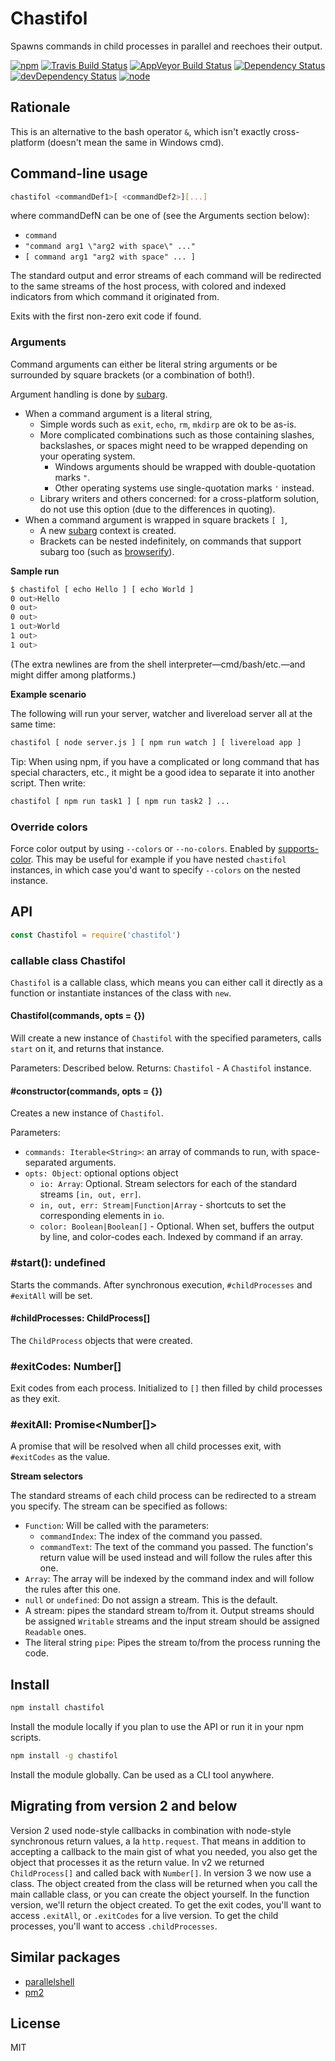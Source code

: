 # Chastifol

Spawns commands in child processes in parallel and reechoes their output.

[![npm](https://img.shields.io/npm/v/chastifol.svg?style=flat-square)](https://www.npmjs.com/package/chastifol)
[![Travis Build Status](https://img.shields.io/travis/seangenabe/chastifol/master.svg?label=travis&style=flat-square)](https://travis-ci.org/seangenabe/chastifol)
[![AppVeyor Build Status](https://img.shields.io/appveyor/ci/seangenabe/chastifol/master.svg?label=appveyor&style=flat-square)](https://ci.appveyor.com/project/seangenabe/chastifol)
[![Dependency Status](https://img.shields.io/david/seangenabe/chastifol.svg?style=flat-square)](https://david-dm.org/seangenabe/chastifol)
[![devDependency Status](https://img.shields.io/david/dev/seangenabe/chastifol.svg?style=flat-square)](https://david-dm.org/seangenabe/chastifol#info=devDependencies)
[![node](https://img.shields.io/node/v/chastifol.svg?style=flat-square)](https://nodejs.org/en/download/)

## Rationale

This is an alternative to the bash operator `&`, which isn't exactly cross-platform (doesn't mean the same in Windows cmd).

## Command-line usage

```bash
chastifol <commandDef1>[ <commandDef2>][...]
```

where commandDefN can be one of (see the Arguments section below):

* `command`
* `"command arg1 \"arg2 with space\" ..."`
* `[ command arg1 "arg2 with space" ... ]`

The standard output and error streams of each command will be redirected to the same streams of the host process, with colored and indexed indicators from which command it originated from.

Exits with the first non-zero exit code if found.

### Arguments

Command arguments can either be literal string arguments or be surrounded by square brackets (or a combination of both!).

Argument handling is done by [subarg][subarg].

* When a command argument is a literal string,
  * Simple words such as `exit`, `echo`, `rm`, `mkdirp` are ok to be as-is.
  * More complicated combinations such as those containing slashes, backslashes, or spaces might need to be wrapped depending on your operating system.
    * Windows arguments should be wrapped with double-quotation marks `"`.
    * Other operating systems use single-quotation marks `'` instead.
  * Library writers and others concerned: for a cross-platform solution, do not use this option (due to the differences in quoting).
* When a command argument is wrapped in square brackets ` [ ] `,
  * A new [subarg][subarg] context is created.
  * Brackets can be nested indefinitely, on commands that support subarg too (such as [browserify][browserify]).

**Sample run**

```bash
$ chastifol [ echo Hello ] [ echo World ]
0 out>Hello
0 out>
0 out>
1 out>World
1 out>
1 out>
```

(The extra newlines are from the shell interpreter—cmd/bash/etc.—and might differ among platforms.)

**Example scenario**

The following will run your server, watcher and livereload server all at the same time:

```bash
chastifol [ node server.js ] [ npm run watch ] [ livereload app ]
```

Tip: When using npm, if you have a complicated or long command that has special characters, etc., it might be a good idea to separate it into another script. Then write:

```bash
chastifol [ npm run task1 ] [ npm run task2 ] ...
```

### Override colors

Force color output by using `--colors` or `--no-colors`. Enabled by [supports-color](https://github.com/chalk/supports-color). This may be useful for example if you have nested `chastifol` instances, in which case you'd want to specify `--colors` on the nested instance.

## API

```javascript
const Chastifol = require('chastifol')
```

### callable class Chastifol

`Chastifol` is a callable class, which means you can either call it directly as a function or instantiate instances of the class with `new`.

#### Chastifol(commands, opts = {})

Will create a new instance of `Chastifol` with the specified parameters, calls `start` on it, and returns that instance.

Parameters: Described below.
Returns: `Chastifol` - A `Chastifol` instance.

#### #constructor(commands, opts = {})

Creates a new instance of `Chastifol`.

Parameters:
* `commands: Iterable<String>`: an array of commands to run, with space-separated arguments.
* `opts: Object`: optional options object
  * `io: Array`: Optional. Stream selectors for each of the standard streams `[in, out, err]`.
  * `in, out, err: Stream|Function|Array` - shortcuts to set the corresponding elements in `io`.
  * `color: Boolean|Boolean[]` - Optional. When set, buffers the output by line, and color-codes each. Indexed by command if an array.

### #start(): undefined

Starts the commands. After synchronous execution, `#childProcesses` and `#exitAll` will be set.

#### #childProcesses: ChildProcess[]

The `ChildProcess` objects that were created.

### #exitCodes: Number[]

Exit codes from each process. Initialized to `[]` then filled by child processes as they exit.

### #exitAll: Promise<Number[]>

A promise that will be resolved when all child processes exit, with `#exitCodes` as the value.

**Stream selectors**

The standard streams of each child process can be redirected to a stream you specify. The stream can be specified as follows:

* `Function`: Will be called with the parameters:
  * `commandIndex`: The index of the command you passed.
  * `commandText`: The text of the command you passed.
  The function's return value will be used instead and will follow the rules after this one.
* `Array`: The array will be indexed by the command index and will follow the rules after this one.
* `null` or `undefined`: Do not assign a stream. This is the default.
* A stream: pipes the standard stream to/from it. Output streams should be assigned `Writable` streams and the input stream should be assigned `Readable` ones.
* The literal string `pipe`: Pipes the stream to/from the process running the code.

## Install

```bash
npm install chastifol
```

Install the module locally if you plan to use the API or run it in your npm scripts.

```bash
npm install -g chastifol
```

Install the module globally. Can be used as a CLI tool anywhere.

## Migrating from version 2 and below

Version 2 used node-style callbacks in combination with node-style synchronous return values, a la `http.request`. That means in addition to accepting a callback to the main gist of what you needed, you also get the object that processes it as the return value. In v2 we returned `ChildProcess[]` and called back with `Number[]`. In version 3 we now use a class. The object created from the class will be returned when you call the main callable class, or you can create the object yourself. In the function version, we'll return the object created. To get the exit codes, you'll want to access `.exitAll`, or `.exitCodes` for a live version. To get the child processes, you'll want to access `.childProcesses`.

## Similar packages

* [parallelshell](https://www.npmjs.com/package/parallelshell)
* [pm2](https://www.npmjs.com/package/pm2)

## License

MIT

[subarg]: https://www.npmjs.com/package/subarg
[browserify]: https://www.npmjs.com/package/browserify
[child_process]: https://nodejs.org/api/child_process.html
[child_process.exec]: https://nodejs.org/api/child_process.html#child_process_child_process_exec_command_options_callback
